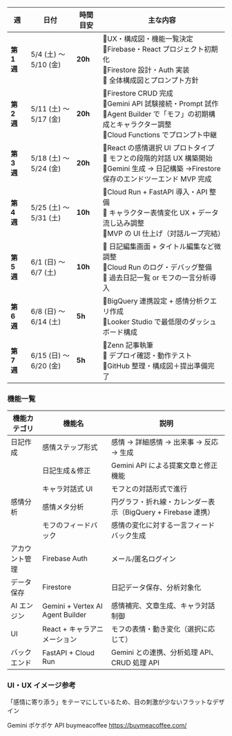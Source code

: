 | 週          | 日付                   | 時間目安 | 主な内容                                                                                                                                                    |
| ----------- | ---------------------- | -------- | ----------------------------------------------------------------------------------------------------------------------------------------------------------- |
| **第 1 週** | 5/4 (土) 〜 5/10 (金)  | **20h**  | 🔹UX・構成図・機能一覧決定<br>🔹Firebase・React プロジェクト初期化<br>🔹Firestore 設計・Auth 実装<br>🔹 全体構成図とプロンプト方針                          |
| **第 2 週** | 5/11 (土) 〜 5/17 (金) | **20h**  | 🔹Firestore CRUD 完成<br>🔹Gemini API 試験接続・Prompt 試作<br>🔹Agent Builder で「モフ」の初期構成とキャラクター調整<br>🔹Cloud Functions でプロンプト中継 |
| **第 3 週** | 5/18 (土) 〜 5/24 (金) | **20h**  | 🔹React の感情選択 UI プロトタイプ<br>🔹 モフとの段階的対話 UX 構築開始<br>🔹Gemini 生成 → 日記構築 →Firestore 保存のエンドツーエンド MVP 完成              |
| **第 4 週** | 5/25 (土) 〜 5/31 (土) | **10h**  | 🔹Cloud Run + FastAPI 導入・API 整備<br>🔹 キャラクター表情変化 UX + データ流し込み調整<br>🔹MVP の UI 仕上げ（対話ループ完結）                             |
| **第 5 週** | 6/1 (日) 〜 6/7 (土)   | **10h**  | 🔹 日記編集画面 + タイトル編集など微調整<br>🔹Cloud Run のログ・デバッグ整備<br>🔹 過去日記一覧 or モフの一言分析導入                                       |
| **第 6 週** | 6/8 (日) 〜 6/14 (土)  | **5h**   | 🔹BigQuery 連携設定 + 感情分析クエリ作成<br>🔹Looker Studio で最低限のダッシュボード構成                                                                    |
| **第 7 週** | 6/15 (日) 〜 6/20 (金) | **5h**   | 🔹Zenn 記事執筆<br>🔹 デプロイ確認・動作テスト<br>🔹GitHub 整理・構成図＋提出準備完了                                                                       |

### 機能一覧

| 機能カテゴリ   | 機能名                           | 説明                                                         |
| -------------- | -------------------------------- | ------------------------------------------------------------ |
| 日記作成       | 感情ステップ形式                 | 感情 → 詳細感情 → 出来事 → 反応 → 生成                       |
|                | 日記生成＆修正                   | Gemini API による提案文章と修正機能                          |
|                | キャラ対話式 UI                  | モフとの対話形式で進行                                       |
| 感情分析       | 感情メタ分析                     | 円グラフ・折れ線・カレンダー表示（BigQuery + Firebase 連携） |
|                | モフのフィードバック             | 感情の変化に対する一言フィードバック生成                     |
| アカウント管理 | Firebase Auth                    | メール/匿名ログイン                                          |
| データ保存     | Firestore                        | 日記データ保存、分析対象化                                   |
| AI エンジン    | Gemini + Vertex AI Agent Builder | 感情補完、文章生成、キャラ対話制御                           |
| UI             | React + キャラアニメーション     | モフの表情・動き変化（選択に応じて）                         |
| バックエンド   | FastAPI + Cloud Run              | Gemini との連携、分析処理 API、CRUD 処理 API                 |

### UI・UX イメージ参考

「感情に寄り添う」をテーマにしているため、目の刺激が少ないフラットなデザイン

Gemini
ポケポケ API
buymeacoffee
https://buymeacoffee.com/
